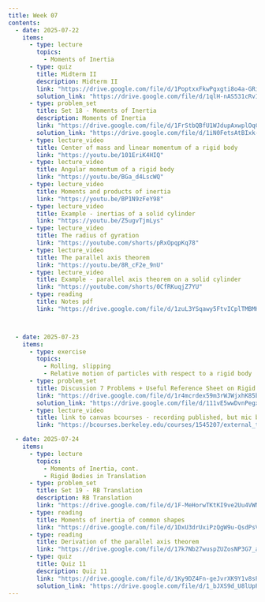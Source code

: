 ```yaml
---
title: Week 07
contents:
  - date: 2025-07-22
    items:
      - type: lecture
        topics:
          - Moments of Inertia
      - type: quiz
        title: Midterm II
        description: Midterm II
        link: "https://drive.google.com/file/d/1PoptxxFkwPgxgti8o4a-GRid4FVxc99b/view?usp=share_link"
        solution_link: "https://drive.google.com/file/d/1qlH-nAS531cRvIq30yFaV9ifPYXjksqK/view?usp=sharing"
      - type: problem_set
        title: Set 18 - Moments of Inertia
        description: Moments of Inertia
        link: "https://drive.google.com/file/d/1FrStbQBfU1WJdupAxwplOqCcVOlT1MDA/view?usp=drivesdk"
        solution_link: "https://drive.google.com/file/d/1iN0FetsAtBIxk-U-Wbx5OrG9wvbsJAxG/view?usp=sharing"
      - type: lecture_video
        title: Center of mass and linear momentum of a rigid body
        link: "https://youtu.be/101EriK4HIQ"
      - type: lecture_video
        title: Angular momentum of a rigid body
        link: "https://youtu.be/BGa_d4LscWQ"
      - type: lecture_video
        title: Moments and products of inertia
        link: "https://youtu.be/BP1N9zFeY98"
      - type: lecture_video
        title: Example - inertias of a solid cylinder
        link: "https://youtu.be/Z5ugvTjmLys"
      - type: lecture_video
        title: The radius of gyration
        link: "https://youtube.com/shorts/pRxOpqpKq78"
      - type: lecture_video
        title: The parallel axis theorem
        link: "https://youtu.be/8R_cF2e_9nU"
      - type: lecture_video
        title: Example - parallel axis theorem on a solid cylinder
        link: "https://youtube.com/shorts/0CfRKuqjZ7YU"
      - type: reading
        title: Notes pdf
        link: "https://drive.google.com/file/d/1zuL3YSqawy5FtvICplTMBMHMxdpmpIBx/view?usp=sharing"



  - date: 2025-07-23
    items:
      - type: exercise
        topics:
          - Rolling, slipping
          - Relative motion of particles with respect to a rigid body
      - type: problem_set
        title: Discussion 7 Problems + Useful Reference Sheet on Rigid Body Dynamics
        link: "https://drive.google.com/file/d/1r4mcrdex59m3rWJWjxhK85bionFg1IKr/view?usp=sharing"
        solution_link: "https://drive.google.com/file/d/111vE5wwDvnPegxHbWRJUp16KfyCxrH3G/view?usp=sharing"
      - type: lecture_video
        title: link to canvas bcourses - recording published, but mic battery died at the end
        link: "https://bcourses.berkeley.edu/courses/1545207/external_tools/90481"

  - date: 2025-07-24
    items:
      - type: lecture
        topics:
          - Moments of Inertia, cont.
          - Rigid Bodies in Translation
      - type: problem_set
        title: Set 19 - RB Translation
        description: RB Translation
        link: "https://drive.google.com/file/d/1F-MeHorwTKtKI9ve2Uu4VWNxyBTFdleE/view?usp=drivesdk"
      - type: reading
        title: Moments of inertia of common shapes
        link: "https://drive.google.com/file/d/1DxU3drUxiPzQgW9u-QsdPsVf8NP3gh6U/view?usp=sharing"
      - type: reading
        title: Derivation of the parallel axis theorem
        link: "https://drive.google.com/file/d/17k7Nb27wuspZUZosNP3G7_aEwLI8b4mq/view?usp=sharing"
      - type: quiz
        title: Quiz 11
        description: Quiz 11
        link: "https://drive.google.com/file/d/1Ky9DZ4Fn-geJvrXK9Y1v8sPLxxLcToIT/view?usp=sharing"
        solution_link: "https://drive.google.com/file/d/1_bJXS9d_U8lUpPjtsZMDv5luIbqi1QMu/view?usp=sharing"
---
```

      
      

